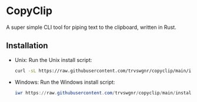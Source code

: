 # CopyClip

A super simple CLI tool for piping text to the clipboard, written in Rust.

## Installation

- Unix:
  Run the Unix install script:

  ```sh
  curl -sL https://raw.githubusercontent.com/trvswgnr/copyclip/main/install-unix.sh | $SHELL
  ```
- Windows:
  Run the Windows install script:

  ```powershell
  iwr https://raw.githubusercontent.com/trvswgnr/copyclip/main/install-windows.ps1 -useb | iex
  ```
